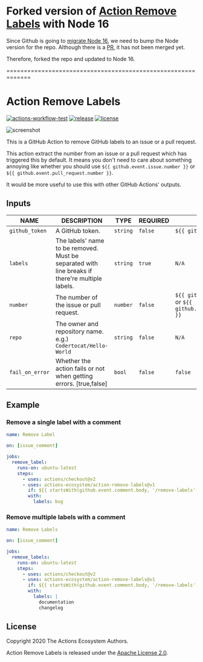 # Forked version of [Action Remove Labels](https://github.com/actions-ecosystem/action-remove-labels) with Node 16

Since Github is going to [migrate Node 16](https://github.blog/changelog/2022-09-22-github-actions-all-actions-will-begin-running-on-node16-instead-of-node12/), we need to bump the Node version for the repo. Although there is a [PR](https://github.com/actions-ecosystem/action-remove-labels/pull/418), it has not been merged yet.

Therefore, forked the repo and updated to Node 16.

=============================================================

# Action Remove Labels

[![actions-workflow-test][actions-workflow-test-badge]][actions-workflow-test]
[![release][release-badge]][release]
[![license][license-badge]][license]

![screenshot](./docs/assets/screenshot.png)

This is a GitHub Action to remove GitHub labels to an issue or a pull request.

This action extract the number from an issue or a pull request which has triggered this by default.
It means you don't need to care about something annoying like whether you should use `${{ github.event.issue.number }}` or `${{ github.event.pull_request.number }}`.

It would be more useful to use this with other GitHub Actions' outputs.

## Inputs

|      NAME       |                                           DESCRIPTION                                           |   TYPE   | REQUIRED |                                     DEFAULT                                     |
| --------------- | ----------------------------------------------------------------------------------------------- | -------- | -------- | ------------------------------------------------------------------------------- |
| `github_token`  | A GitHub token.                                                                                 | `string` | `false`   | `${{ github.token }}`                                                                           |
| `labels`        | The labels' name to be removed. Must be separated with line breaks if there're multiple labels. | `string` | `true`   | `N/A`                                                                           |
| `number`        | The number of the issue or pull request.                                                        | `number` | `false`  | `${{ github.event.issue.number }}` or `${{ github.event.pull_request.number }}`                                                                           |
| `repo`          | The owner and repository name. e.g.) `Codertocat/Hello-World`                                   | `string` | `false`  |  `N/A` |
| `fail_on_error` | Whether the action fails or not when getting errors. [true,false]                               | `bool`   | `false`  | `false`                                                                         |

## Example

### Remove a single label with a comment

```yaml
name: Remove Label

on: [issue_comment]

jobs:
  remove_label:
    runs-on: ubuntu-latest
    steps:
      - uses: actions/checkout@v2
      - uses: actions-ecosystem/action-remove-labels@v1
        if: ${{ startsWith(github.event.comment.body, '/remove-labels') }}
        with:
          labels: bug
```

### Remove multiple labels with a comment

```yaml
name: Remove Labels

on: [issue_comment]

jobs:
  remove_labels:
    runs-on: ubuntu-latest
    steps:
      - uses: actions/checkout@v2
      - uses: actions-ecosystem/action-remove-labels@v1
        if: ${{ startsWith(github.event.comment.body, '/remove-labels') }}
        with:
          labels: |
            documentation
            changelog
```

## License

Copyright 2020 The Actions Ecosystem Authors.

Action Remove Labels is released under the [Apache License 2.0](./LICENSE).

<!-- badge links -->

[actions-workflow-test]: https://github.com/actions-ecosystem/action-remove-labels/actions?query=workflow%3ATest
[actions-workflow-test-badge]: https://img.shields.io/github/workflow/status/actions-ecosystem/action-remove-labels/Test?label=Test&style=for-the-badge&logo=github

[release]: https://github.com/actions-ecosystem/action-remove-labels/releases
[release-badge]: https://img.shields.io/github/v/release/actions-ecosystem/action-remove-labels?style=for-the-badge&logo=github

[license]: LICENSE
[license-badge]: https://img.shields.io/github/license/actions-ecosystem/action-remove-labels?style=for-the-badge
